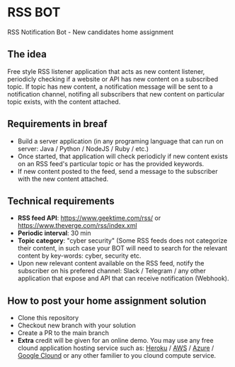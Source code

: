 # RSS BOT
RSS Notification Bot - New candidates home assignment

## The idea
Free style RSS listener application that acts as new content listener, periodicly checking if a website or API has new content on a subscribed topic. 
If topic has new content, a notification message will be sent to a notification channel, notifing all subscribers that new content on particular topic exists, with the content attached.

## Requirements in breaf
* Build a server application (in any programing language that can run on server: Java / Python / NodeJS / Ruby / etc.)
* Once started, that application will check periodicly if new content exists on an RSS feed's particular topic or has the provided keywords.
* If new content posted to the feed, send a message to the subscriber with the new content attached.


## Technical requirements
* __RSS feed API__: https://www.geektime.com/rss/ or https://www.theverge.com/rss/index.xml
* __Periodic interval__: 30 min
* __Topic category__: "cyber security" (Some RSS feeds does not categorize their content, in such case your BOT will need to search for the relevant content by key-words: cyber, security etc.
* Upon new relevant content available on the RSS feed, notify the subscriber on his prefered channel: Slack / Telegram / any other application that expose and API that can receive notification (Webhook).

## How to post your home assignment solution
* Clone this repository
* Checkout new branch with your solution
* Create a PR to the main branch
* **Extra** credit will be given for an online demo. You may use any free clound application hosting service such as: [Heroku](https://www.Heroku.com) / [AWS](https://aws.amazon.com/) / [Azure](https://azure.microsoft.com/) / [Google Clound](https://cloud.google.com/) or any other familier to you clound compute service.
